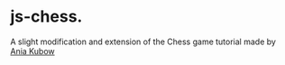 # js-chess.
A slight modification and extension of the Chess game tutorial made by [Ania Kubow]("https://github.com/kubowania")
